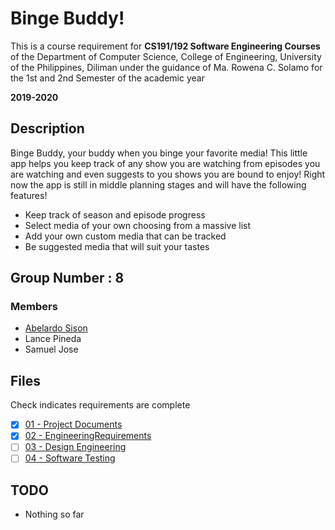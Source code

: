 # Binge Buddy!
This is a course requirement for **CS191/192 Software Engineering Courses** of the Department of
Computer Science, College of Engineering, 
University of the Philippines, Diliman under 
the guidance of Ma. Rowena C. Solamo for the
1st and 2nd Semester of the academic year

**2019-2020**
## Description
Binge Buddy, your buddy when you binge your favorite media! This little app helps you keep track of any show you are watching from episodes you are watching and even suggests to you shows you are bound to enjoy! Right now the app is still in middle planning stages and will have the following features!
- Keep track of season and episode progress
- Select media of your own choosing from a massive list
- Add your own custom media that can be tracked
- Be suggested media that will suit your tastes

## Group Number : 8
### Members
- [Abelardo Sison](https://github.com/Riler4899)
- Lance Pineda
- Samuel Jose


## Files
Check indicates requirements are complete
- [X] [01 - Project Documents](https://github.com/Riler4899/Cs-191-Show-Tracker/tree/master/01%20-%20Project%20Documents)
- [X] [02 - EngineeringRequirements](https://github.com/Riler4899/Cs-191-Show-Tracker/tree/master/02-EngineeringRequirements)
- [ ] [03 - Design Engineering](https://github.com/Riler4899/Cs-191-Show-Tracker/tree/master/03%20-%20Design%20Engineering)
- [ ] [04 - Software Testing](https://github.com/Riler4899/Cs-191-Show-Tracker/tree/master/04%20-%20Software%20Testing)

## TODO
- Nothing so far
